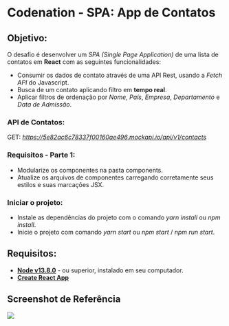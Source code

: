 # Codenation - SPA: App de Contatos

## Objetivo:
O desafio é desenvolver um *SPA (Single Page Application)* de uma lista de contatos em **React** com as seguintes funcionalidades:

-  Consumir os dados de contato através de uma API Rest, usando a *Fetch API* do Javascript.
-  Busca de um contato aplicando filtro em **tempo real**.
-  Aplicar filtros de ordenação por *Nome*, *País*, *Empresa*, *Departamento* e *Data de Admissão*.

### API de Contatos:

GET: *https://5e82ac6c78337f00160ae496.mockapi.io/api/v1/contacts*

### Requisitos - Parte 1:

- Modularize os componentes na pasta components.
- Atualize os arquivos de componentes carregando corretamente seus estilos e suas marcações JSX.

### Iniciar o projeto:

- Instale as dependências do projeto com o comando *yarn install* ou *npm install*.
- Inicie o projeto com comando *yarn start* ou *npm start* / *npm run start*.

## Requisitos:

* **[Node v13.8.0](https://nodejs.org/en/)** - ou superior, instalado em seu computador.
* **[Create React App](https://github.com/facebook/create-react-app)**

## Screenshot de Referência
![](https://codenation-challenges.s3-us-west-1.amazonaws.com/react-14/screenshot.png)
